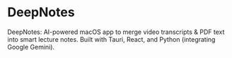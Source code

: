 # DeepNotes
DeepNotes: AI-powered macOS app to merge video transcripts &amp; PDF text into smart lecture notes. Built with Tauri, React, and Python (integrating Google Gemini).
